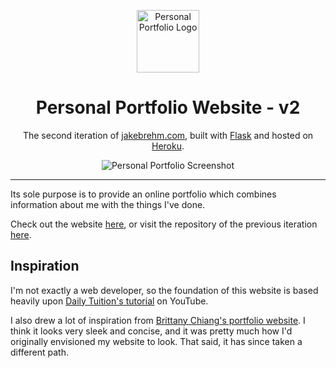 <p align="center">
  <img src="https://github.com/jakebrehm/personal-website-v2/blob/master/img/logo.png" width="100" alt="Personal Portfolio Logo"/>
</p>

<h1 align="center">Personal Portfolio Website - v2</h1>

<p align="center">
    The second iteration of <a href="https://www.jakebrehm.com/" target="_blank">jakebrehm.com</a>, built with <a href="https://github.com/pallets/flask" target="_blank">Flask</a> and hosted on <a href="https://www.heroku.com/" target="_blank">Heroku</a>.
</p>

<p align="center">
  <img src="https://github.com/jakebrehm/personal-website-v2/blob/master/img/screenshot.png" alt="Personal Portfolio Screenshot"/>
</p>

---

Its sole purpose is to provide an online portfolio which combines information about me with the things I've done.

Check out the website [here](https://jakebrehm.com), or visit the repository of the previous iteration [here](https://www.github.com/jakebrehm/personal-website-v1).

## Inspiration

I'm not exactly a web developer, so the foundation of this website is based heavily upon [Daily Tuition's tutorial](https://www.youtube.com/watch?v=dgKSqz3it50&list=PLngPGtfDZIGdKTafPdmYUpzbn37jtj9-W&index=20&t=0s) on YouTube.

I also drew a lot of inspiration from [Brittany Chiang's portfolio website](https://brittanychiang.com/). I think it looks very sleek and concise, and it was pretty much how I'd originally envisioned my website to look. That said, it has since taken a different path.